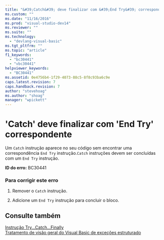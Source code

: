 ```yaml
---
title: "&#39;Catch&#39; deve finalizar com &#39;End Try&#39; correspondente | Microsoft Docs"
ms.custom: ""
ms.date: "11/16/2016"
ms.prod: "visual-studio-dev14"
ms.reviewer: ""
ms.suite: ""
ms.technology: 
  - "devlang-visual-basic"
ms.tgt_pltfrm: ""
ms.topic: "article"
f1_keywords: 
  - "bc30441"
  - "vbc30441"
helpviewer_keywords: 
  - "BC30441"
ms.assetid: 0e4756b4-1f29-4073-88c5-8f8c93ba6c9e
caps.latest.revision: 7
caps.handback.revision: 7
author: "stevehoag"
ms.author: "shoag"
manager: "wpickett"
---
```

# &#39;Catch&#39; deve finalizar com &#39;End Try&#39; correspondente
Um `Catch` instrução aparece no seu código sem encontrar uma correspondência `End Try` instrução.`Catch` instruções devem ser concluídas com um `End Try` instrução.  
  
 **ID do erro:** BC30441  
  
### Para corrigir este erro  
  
1.  Remover o `Catch` instrução.  
  
2.  Adicione um `End Try` instrução para concluir o bloco.  
  
## Consulte também  
 [Instrução Try...Catch...Finally](../../visual-basic/language-reference/statements/try-catch-finally-statement.md)   
 [Tratamento de visão geral do Visual Basic de exceções estruturado](http://msdn.microsoft.com/pt-br/bb81af80-a735-4873-9711-6151a48e418a)